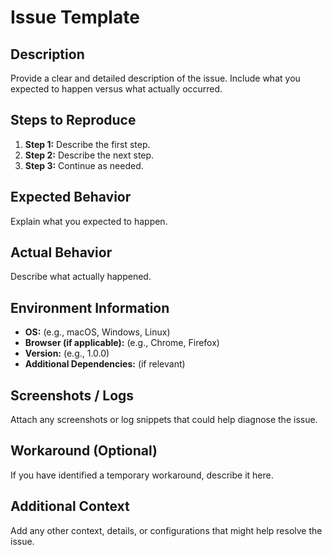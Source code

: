 # Issue Template

<!-- Please describe your issue clearly and concisely. -->

## Description

Provide a clear and detailed description of the issue. Include what you expected to happen versus what actually occurred.

## Steps to Reproduce

1. **Step 1:** Describe the first step.
2. **Step 2:** Describe the next step.
3. **Step 3:** Continue as needed.

## Expected Behavior

Explain what you expected to happen.

## Actual Behavior

Describe what actually happened.

## Environment Information

- **OS:** (e.g., macOS, Windows, Linux)
- **Browser (if applicable):** (e.g., Chrome, Firefox)
- **Version:** (e.g., 1.0.0)
- **Additional Dependencies:** (if relevant)

## Screenshots / Logs

Attach any screenshots or log snippets that could help diagnose the issue.

## Workaround (Optional)

If you have identified a temporary workaround, describe it here.

## Additional Context

Add any other context, details, or configurations that might help resolve the issue.